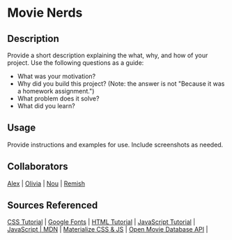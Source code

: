 # Movie Nerds


## Description

Provide a short description explaining the what, why, and how of your project. Use the following questions as a guide:
- What was your motivation?
- Why did you build this project? (Note: the answer is not "Because it was a homework assignment.")
- What problem does it solve?
- What did you learn?


## Usage

Provide instructions and examples for use. Include screenshots as needed.


## Collaborators

[Alex](https://github.com/AlexandertheGreat491) |
[Olivia](https://github.com/oliviamckee) |
[Nou](https://github.com/AndyBoyee604) |
[Remish](https://github.com/remishn)


## Sources Referenced

[CSS Tutorial](https://www.w3schools.com/css/default.asp) | 
[Google Fonts](https://fonts.google.com/) | 
[HTML Tutorial](https://www.w3schools.com/html/default.asp) | 
[JavaScript Tutorial](https://www.w3schools.com/js/default.asp) | 
[JavaScript | MDN](https://developer.mozilla.org/en-US/docs/Web/JavaScript) | 
[Materialize CSS & JS](https://materializecss.com/getting-started.html) | 
[Open Movie Database API](https://www.omdbapi.com/) | 
